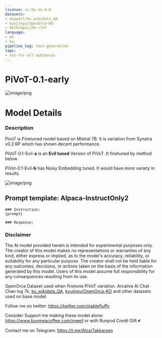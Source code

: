```yaml
---
license: cc-by-sa-4.0
datasets:
- maywell/ko_wikidata_QA
- kyujinpy/OpenOrca-KO
- Anthropic/hh-rlhf
language:
- en
- ko
pipeline_tag: text-generation
tags:
- not-for-all-audiences
---
```


# PiVoT-0.1-early

![image/png](./PiVoT.png)

# **Model Details**

### Description
PivoT is Finetuned model based on Mistral 7B. It is variation from Synatra v0.3 RP which has shown decent performance.

PiVoT-0.1-Evil-**a** is an **Evil tuned** Version of PiVoT. It finetuned by method below.

PiVot-0.1-Evil-**b** has Noisy Embedding tuned. It would have more variety in results.

![image/png](./eviltune.png)


<!-- prompt-template start -->
## Prompt template: Alpaca-InstructOnly2

```
### Instruction:
{prompt}

### Response:

```

<!-- prompt-template end -->


### Disclaimer
The AI model provided herein is intended for experimental purposes only. The creator of this model makes no representations or warranties of any kind, either express or implied, as to the model's accuracy, reliability, or suitability for any particular purpose. The creator shall not be held liable for any outcomes, decisions, or actions taken on the basis of the information generated by this model. Users of this model assume full responsibility for any consequences resulting from its use.

OpenOrca Dataset used when finetune PiVoT variation. Arcalive Ai Chat Chan log 7k, [ko_wikidata_QA](https://huggingface.co/datasets/maywell/ko_wikidata_QA), [kyujinpy/OpenOrca-KO](https://huggingface.co/datasets/kyujinpy/OpenOrca-KO) and other datasets used on base model.

Follow me on twitter: https://twitter.com/stablefluffy

Consider Support me making these model alone: https://www.buymeacoffee.com/mwell or with Runpod Credit Gift 💕

Contact me on Telegram: https://t.me/AlzarTakkarsen